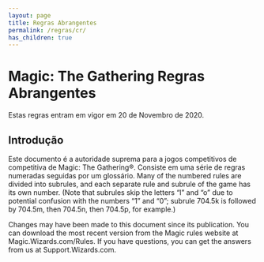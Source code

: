 ```yaml
---
layout: page
title: Regras Abrangentes
permalink: /regras/cr/
has_children: true
---
```


# Magic: The Gathering Regras Abrangentes


Estas regras entram em vigor em 20 de Novembro de 2020.

## Introdução

Este documento é a autoridade suprema para a jogos competitivos de competitiva de Magic: The Gathering®. Consiste em uma série de regras numeradas seguidas por um glossário. Many of the numbered rules are divided into subrules, and each separate rule and subrule of the game has its own number. (Note that subrules skip the letters “l” and “o” due to potential confusion with the numbers “1” and “0”; subrule 704.5k is followed by 704.5m, then 704.5n, then 704.5p, for example.)

Changes may have been made to this document since its publication. You can download the most recent version from the Magic rules website at Magic.Wizards.com/Rules. If you have questions, you can get the answers from us at Support.Wizards.com.